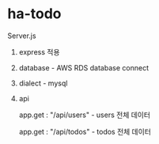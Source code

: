 # ha-todo

Server.js

1. express 적용

2. database - AWS RDS database connect

3. dialect - mysql

4. api

   app.get : "/api/users" - users 전체 데이터
   
   app.get : "/api/todos" - todos 전체 데이터
   
